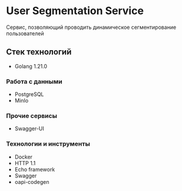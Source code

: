 # User Segmentation Service

Сервис, позволяющий проводить динамическое сегментирование пользователей 

## Стек технологий
- Golang 1.21.0

### Работа с данными
- PostgreSQL
- MinIo

### Прочие сервисы
- Swagger-UI

### Технологии и инструменты
- Docker
- HTTP 1.1
- Echo framework
- Swagger
- oapi-codegen

